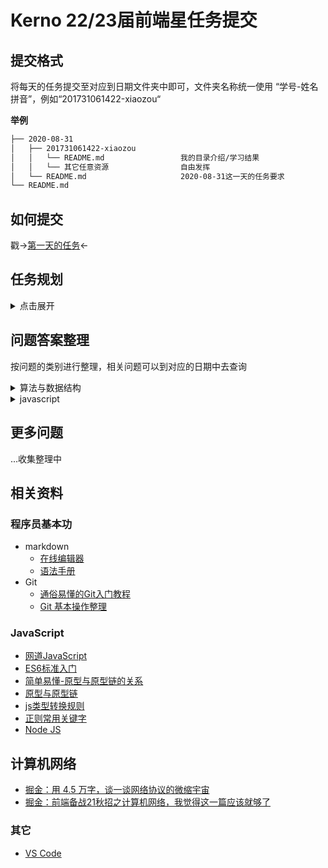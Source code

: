 # Kerno 22/23届前端星任务提交

## 提交格式

将每天的任务提交至对应到日期文件夹中即可，文件夹名称统一使用 “学号-姓名拼音”，例如“201731061422-xiaozou“

**举例**
```sh
├── 2020-08-31
│   ├── 201731061422-xiaozou
│   │   └── README.md                 我的目录介绍/学习结果
│   │   └── 其它任意资源                自由发挥
│   └── README.md                     2020-08-31这一天的任务要求
└── README.md
```
## 如何提交

戳->[第一天的任务](2020-08-31/README.md)<-

## 任务规划
<details>
<summary>
    点击展开
</summary> 

* 2020-08-31
  * Git 提PR
* 2020-09-01
  * Git:同步fork仓库
  * 算法与数据结构:单链表转置
  * ES5基础
* 2020-09-03
  * 算法与数据结构：快排，归并
  * ES5基础：语法，标准库
* 2020-09-05
  * 算法与数据结构：大数相加
  * ES5基础：面向对象
* 2020-09-06
  * 算法与数据结构：链表中倒数第k个节点
  * ES5：复习前面的知识
</details>

## 问题答案整理
按问题的类别进行整理，相关问题可以到对应的日期中去查询
<details>
<summary>
    算法与数据结构
</summary> 

* 2020-09-01 
  * [单链表转置](https://sugarat.top/coding/algorithm/linkReserve.html)
</details>

<details>
<summary>
    javascript
</summary> 

* 2020-09-01 
  * [javascript原始值类型有哪些](https://sugarat.top/interview/js/primitiveType.html)
  * [为什么 0.1 + 0.2 !== 0.3](https://sugarat.top/interview/js/numNotEqual.html)
  * [判断数据类型的方法有哪几种](https://sugarat.top/bigWeb/js/p4.html)
  * [null是对象吗，为什么typeof null === 'object'](https://sugarat.top/interview/js/nullobj.html)
  * [== 与 === 有什么区别](https://sugarat.top/interview/js/equal.html)
  * [什么是类数组,如何将类数组转换为数组](https://sugarat.top/bigWeb/js/likearray.html)
</details>

## 更多问题
...收集整理中

## 相关资料
### 程序员基本功
* markdown
  * [在线编辑器](https://www.zybuluo.com/mdeditor)
  * [语法手册](https://www.zybuluo.com/mdeditor?url=https://www.zybuluo.com/static/editor/md-help.markdown)
* Git
  * [通俗易懂的Git入门教程](https://www.liaoxuefeng.com/wiki/896043488029600)
  * [Git 基本操作整理](https://sugarat.top/technology/learn/git-base.html)
### JavaScript
* [网道JavaScript](https://wangdoc.com/javascript/index.html)
* [ES6标准入门](https://wangdoc.com/es6/)
* [简单易懂-原型与原型链的关系](https://juejin.im/pin/6844910475042357261)
* [原型与原型链](https://sugarat.top/bigWeb/js/prototype.html)
* [js类型转换规则](https://sugarat.top/bigWeb/js/typeConvert.html)
* [正则常用关键字](https://sugarat.top/bigWeb/regexp)
* [Node JS](https://nodejs.org/zh-cn/)

## 计算机网络
* [掘金：用 4.5 万字，谈一谈网络协议的微缩宇宙](https://juejin.im/post/6854573219509338119)
* [掘金：前端备战21秋招之计算机网络，我觉得这一篇应该就够了](https://juejin.im/post/6846687590268010509)

### 其它
* [VS Code](https://code.visualstudio.com)
